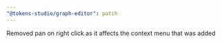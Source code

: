 ```yaml
---
"@tokens-studio/graph-editor": patch
---
```


Removed pan on right click as it affects the context menu that was added
